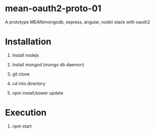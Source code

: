 # mean-oauth2-proto-01
A prototype MEAN(mongodb, express, angular, node) stack with oauth2

# Installation

1) Install nodejs

2) Install mongod (mongo db daemon)

3) git clone 

4) cd into directory

5) npm install;bower update


# Execution
1) npm start

